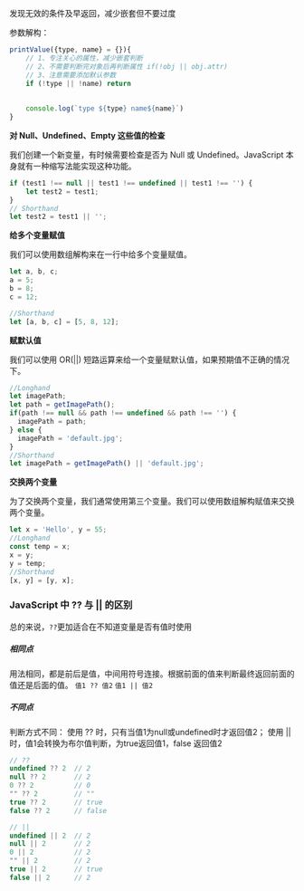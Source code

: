 发现无效的条件及早返回，减少嵌套但不要过度



参数解构：

```javascript
printValue({type, name} = {}){
	// 1、专注关心的属性，减少嵌套判断
    // 2、不需要判断完对象后再判断属性 if(!obj || obj.attr)
    // 3、注意需要添加默认参数
    if (!type || !name) return 
    
    
	console.log(`type ${type} name${name}`)
}
```



**对 Null、Undefined、Empty 这些值的检查**

我们创建一个新变量，有时候需要检查是否为 Null 或 Undefined。JavaScript 本身就有一种缩写法能实现这种功能。

```js
if (test1 !== null || test1 !== undefined || test1 !== '') {
    let test2 = test1;
}
// Shorthand
let test2 = test1 || '';
```

**给多个变量赋值**

我们可以使用数组解构来在一行中给多个变量赋值。

```js
let a, b, c; 
a = 5; 
b = 8; 
c = 12;

//Shorthand 
let [a, b, c] = [5, 8, 12];
```

**赋默认值**

我们可以使用 OR(||) 短路运算来给一个变量赋默认值，如果预期值不正确的情况下。

```js
//Longhand 
let imagePath; 
let path = getImagePath(); 
if(path !== null && path !== undefined && path !== '') { 
  imagePath = path; 
} else { 
  imagePath = 'default.jpg'; 
} 
//Shorthand 
let imagePath = getImagePath() || 'default.jpg';
```



**交换两个变量**

为了交换两个变量，我们通常使用第三个变量。我们可以使用数组解构赋值来交换两个变量。

```js
let x = 'Hello', y = 55; 
//Longhand 
const temp = x; 
x = y; 
y = temp; 
//Shorthand 
[x, y] = [y, x];
```


### JavaScript 中 ?? 与 || 的区别
总的来说，`??`更加适合在不知道变量是否有值时使用

##### 相同点
用法相同，都是前后是值，中间用符号连接。根据前面的值来判断最终返回前面的值还是后面的值。
`值1 ?? 值2`
`值1 || 值2`

##### 不同点
判断方式不同：
使用 ?? 时，只有当值1为null或undefined时才返回值2；
使用 || 时，值1会转换为布尔值判断，为true返回值1，false 返回值2

```js
// ??
undefined ?? 2	// 2
null ?? 2		// 2
0 ?? 2			// 0
"" ?? 2			// ""
true ?? 2		// true
false ?? 2		// false

// ||
undefined || 2	// 2
null || 2		// 2
0 || 2			// 2
"" || 2			// 2
true || 2		// true
false || 2		// 2

```